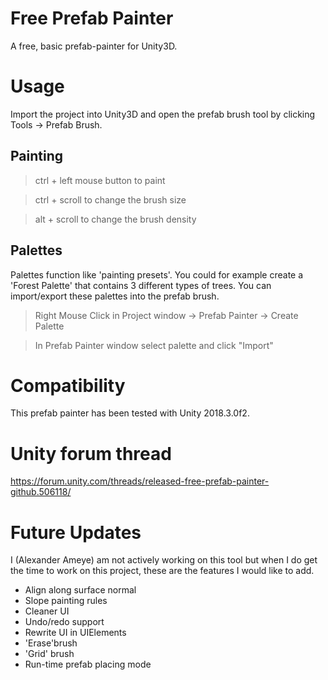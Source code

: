 
# Free Prefab Painter
A free, basic prefab-painter for Unity3D.

# Usage

Import the project into Unity3D and open the prefab brush tool by clicking Tools -> Prefab Brush.

## Painting

> ctrl + left mouse button to paint

> ctrl + scroll to change the brush size

> alt + scroll to change the brush density


## Palettes

Palettes function like 'painting presets'. You could for example create a 'Forest Palette' that contains 3 different types of trees.
You can import/export these palettes into the prefab brush.

> Right Mouse Click in Project window -> Prefab Painter -> Create Palette

> In Prefab Painter window select palette and click "Import"

# Compatibility
This prefab painter has been tested with Unity 2018.3.0f2.

# Unity forum thread
https://forum.unity.com/threads/released-free-prefab-painter-github.506118/

# Future Updates
I (Alexander Ameye) am not actively working on this tool but when I do get the time to work on this project, these are the features I would like to add.

- Align along surface normal
- Slope painting rules
- Cleaner UI
- Undo/redo support
- Rewrite UI in UIElements
- 'Erase'brush
- 'Grid' brush
- Run-time prefab placing mode


